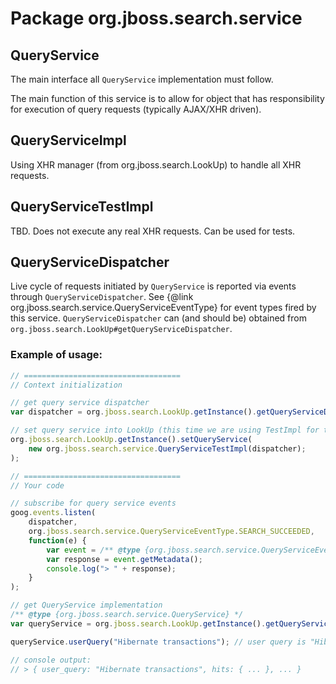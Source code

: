 # Package org.jboss.search.service

## QueryService

The main interface all `QueryService` implementation must follow.

The main function of this service is to allow for object that has responsibility for execution of query requests (typically AJAX/XHR driven).

## QueryServiceImpl

Using XHR manager (from org.jboss.search.LookUp) to handle all XHR requests.

## QueryServiceTestImpl

TBD. Does not execute any real XHR requests. Can be used for tests.

## QueryServiceDispatcher

Live cycle of requests initiated by `QueryService` is reported via events through `QueryServiceDispatcher`.
See {@link org.jboss.search.service.QueryServiceEventType} for event types fired by this service.
`QueryServiceDispatcher` can (and should be) obtained from `org.jboss.search.LookUp#getQueryServiceDispatcher`.

### Example of usage:

```javascript
// ===================================
// Context initialization

// get query service dispatcher
var dispatcher = org.jboss.search.LookUp.getInstance().getQueryServiceDispatcher();

// set query service into LookUp (this time we are using TestImpl for testing environment)
org.jboss.search.LookUp.getInstance().setQueryService(
    new org.jboss.search.service.QueryServiceTestImpl(dispatcher);
);

// ===================================
// Your code

// subscribe for query service events
goog.events.listen(
    dispatcher,
    org.jboss.search.service.QueryServiceEventType.SEARCH_SUCCEEDED,
    function(e) {
        var event = /** @type {org.jboss.search.service.QueryServiceEvent} */ (e);
        var response = event.getMetadata();
        console.log("> " + response);
    }
);

// get QueryService implementation
/** @type {org.jboss.search.service.QueryService} */
var queryService = org.jboss.search.LookUp.getInstance().getQueryService();

queryService.userQuery("Hibernate transactions"); // user query is "Hibernate transactions"

// console output:
// > { user_query: "Hibernate transactions", hits: { ... }, ... }
```